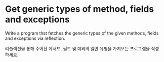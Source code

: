 # Get generic types of method, fields and exceptions

Write a program that fetches the generic types of the given methods, fields and exceptions via reflection.

리플렉션을 통해 주어진 메서드, 필드 및 예외의 일반 유형을 가져오는 프로그램을 작성하세요.
